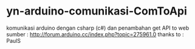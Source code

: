 # yn-arduino-comunikasi-ComToApi
komunikasi arduino dengan csharp (c#) dan penambahan get API to web
sumber : http://forum.arduino.cc/index.php?topic=275961.0
thanks to : PaulS
